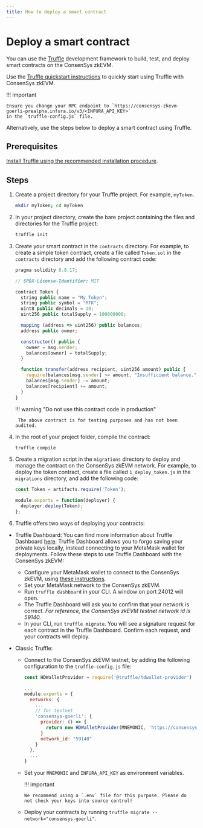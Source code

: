 ```yaml
---
title: How to deploy a smart contract
---
```


# Deploy a smart contract

You can use the [Truffle](https://www.trufflesuite.com) development framework to build, test, and deploy
smart contracts on the ConsenSys zkEVM.

Use the [Truffle quickstart instructions](https://trufflesuite.com/docs/truffle/quickstart/)
to quickly start using Truffle with ConsenSys zkEVM.

!!! important

    Ensure you change your RPC endpoint to `https://consensys-zkevm-goerli-prealpha.infura.io/v3/<INFURA_API_KEY>`
    in the `truffle-config.js` file.

Alternatively, use the steps below to deploy a smart contract using Truffle.

## Prerequisites

[Install Truffle using the recommended installation procedure](https://trufflesuite.com/docs/truffle/how-to/install/).

## Steps

1. Create a project directory for your Truffle project. For example, `myToken`.

    ```bash
    mkdir myToken; cd myToken
    ```

1. In your project directory, create the bare project containing the files and directories for the Truffle
    project:

    ```bash
    truffle init
    ```

1. Create your smart contract in the `contracts` directory. For example, to create a simple
    token contract, create a file called `Token.sol` in the `contracts` directory and add the following
    contract code:

    ```javascript
    pragma solidity 0.8.17;

    // SPDX-License-Identifier: MIT

    contract Token {
      string public name = "My Token";
      string public symbol = "MTK";
      uint8 public decimals = 18;
      uint256 public totalSupply = 100000000;

      mapping (address => uint256) public balances;
      address public owner;

      constructor() public {
        owner = msg.sender;
        balances[owner] = totalSupply;
      }

      function transfer(address recipient, uint256 amount) public {
        require(balances[msg.sender] >= amount, "Insufficient balance.");
        balances[msg.sender] -= amount;
        balances[recipient] += amount;
      }
    }
    ```

    !!! warning "Do not use this contract code in production"

        The above contract is for testing purposes and has not been audited.

1. In the root of your project folder, compile the contract:

    ```bash
    truffle compile
    ```

1. Create a migration script in the `migrations` directory to deploy and manage the
    contract on the ConsenSys zkEVM network. For example, to deploy the token contract, create a file called
    `1_deploy_token.js` in the `migrations` directory, and add the following code:

    ```javascript
    const Token = artifacts.require('Token');

    module.exports = function(deployer) {
      deployer.deploy(Token);
    };
    ```

1. Truffle offers two ways of deploying your contracts:

- Truffle Dashboard: You can find more information about Truffle Dashboard [here](https://trufflesuite.com/docs/truffle/how-to/use-the-truffle-dashboard/). Truffle Dashboard allows you to forgo saving your private keys locally, instead connecting to your MetaMask wallet for deployments. Follow these steps to use Truffle Dashboard with the ConsenSys zkEVM:
    - Configure your MetaMask wallet to connect to the ConsenSys zkEVM, using [these instructions](https://consensys.net/docs/zk-evm/en/latest/get-started/configure-metamask/).
    - Set your MetaMask network to the ConsenSys zkEVM.
    - Run `truffle dashboard` in your CLI. A window on port 24012 will open.
    - The Truffle Dashboard will ask you to confirm that your network is correct. *For reference, the ConsenSys zkEVM testnet network id is 59140.*
    - In your CLI, run `truffle migrate`. You will see a signature request for each contract in the Truffle Dashboard. Confirm each request, and your contracts will deploy.

- Classic Truffle:
    - Connect to the ConsenSys zkEVM testnet, by adding the following configuration to the `truffle-config.js` file:

      ```javascript
      const HDWalletProvider = require('@truffle/hdwallet-provider')

      ...
      module.exports = {
        networks: {
          ...
          // for testnet
          'consensys-goerli': {
            provider: () => {
              return new HDWalletProvider(MNEMONIC, 'https://consensys-zkevm-goerli-prealpha.infura.io/v3/INFURA_API_KEY')
            }
            network_id: "59140"
          }
        },
        ...
      }
      ```

    - Set your `MNEMONIC` and `INFURA_API_KEY` as environment variables.

      !!! important

          We recommend using a `.env` file for this purpose. Please do not check your keys into source control!

    - Deploy your contracts by running `truffle migrate --network="consensys-goerli"`.
